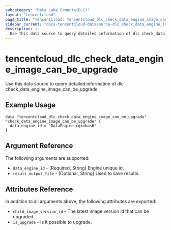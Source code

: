 ```yaml
---
subcategory: "Data Lake Compute(DLC)"
layout: "tencentcloud"
page_title: "TencentCloud: tencentcloud_dlc_check_data_engine_image_can_be_upgrade"
sidebar_current: "docs-tencentcloud-datasource-dlc_check_data_engine_image_can_be_upgrade"
description: |-
  Use this data source to query detailed information of dlc check_data_engine_image_can_be_upgrade
---
```


# tencentcloud_dlc_check_data_engine_image_can_be_upgrade

Use this data source to query detailed information of dlc check_data_engine_image_can_be_upgrade

## Example Usage

```hcl
data "tencentcloud_dlc_check_data_engine_image_can_be_upgrade" "check_data_engine_image_can_be_upgrade" {
  data_engine_id = "DataEngine-cgkvbas6"
}
```

## Argument Reference

The following arguments are supported:

* `data_engine_id` - (Required, String) Engine unique id.
* `result_output_file` - (Optional, String) Used to save results.

## Attributes Reference

In addition to all arguments above, the following attributes are exported:

* `child_image_version_id` - The latest image version id that can be upgraded.
* `is_upgrade` - Is it possible to upgrade.



